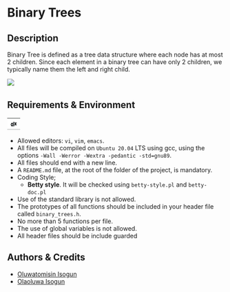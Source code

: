 # Binary Trees

## Description
Binary Tree is defined as a tree data structure where each node has at most 2 children. Since each element in a binary tree can have only 2 children, we typically name them the left and right child.

<img src="https://www.geeksforgeeks.org/wp-content/uploads/binary-tree-to-DLL.png" width="" height="" />

## Requirements & Environment

<img src="https://github.com/TosinISOGUN/TosinISOGUN/blob/main/ALX.jpeg?raw=true" width="30" height="27" />

- Allowed editors: `vi`, `vim`, `emacs`.
- All files will be compiled on `Ubuntu 20.04` LTS using gcc, using the options `-Wall -Werror -Wextra -pedantic -std=gnu89`.
- All files should end with a new line.
- A `README.md` file, at the root of the folder of the project, is mandatory.
- Coding Style;
  - **Betty style**. It will be checked using `betty-style.pl` and `betty-doc.pl`
- Use of the standard library is not allowed.
- The prototypes of all functions should be included in your header file called `binary_trees.h`.
- No more than 5 functions per file.
- The use of global variables is not allowed.
- All header files should be include guarded


## Authors & Credits
- [Oluwatomisin Isogun](https://@github.com/TosinISOGUN)
- [Olaoluwa Isogun](https://@github.com/OlaoluwaISOGUN)
